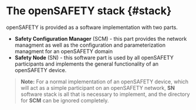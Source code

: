 The openSAFETY stack {#stack}
============

openSAFETY is provided as a software implementation with two parts.

* **Safety Configuration Manager** (SCM) - this part provides the network managment
  as well as the configuration and parameterization managment for an openSAFETY
  domain
* **Safety Node** (SN) - this software part is used by all openSAFETY participants
  and implements the general functionality of an openSAFETY device.
  
> **Note:** For a normal implementation of an openSAFETY device, which will
> act as a simple participant on an openSAFETY network, **SN** software stack
> is all that is necessary to implement, and the directory for **SCM** can be 
> ignored completely.

